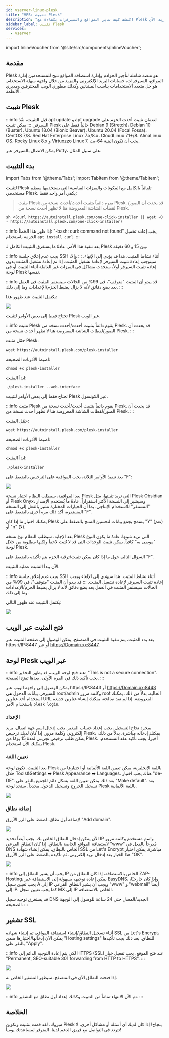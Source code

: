 ```yaml
---
id: vserver-linux-plesk
title: "VPS: تثبيت Plesk"
description: "اكتشف كيف تدير المواقع والسيرفرات بكفاءة مع Plesk للمبتدئين والمحترفين → تعلّم المزيد الآن"
sidebar_label: تثبيت Plesk
services:
  - vserver
---
```


import InlineVoucher from '@site/src/components/InlineVoucher';

## مقدمة

Plesk هو منصة شاملة لتأجير الخوادم وإدارة استضافة المواقع تتيح للمستخدمين إدارة المواقع، السيرفرات، حسابات البريد الإلكتروني والمزيد من خلال واجهة سهلة الاستخدام. هو حل متعدد الاستخدامات يناسب المبتدئين وكذلك مطوري الويب المحترفين ومديري الأنظمة.

<InlineVoucher />

## تثبيت Plesk

:::info
قبل التثبيت، نفّذ apt update و apt upgrade لضمان تثبيت أحدث الحزم على السيرفر.
:::
يمكن تثبيت Plesk حالياً فقط على Debian 9 (Stretch)، Debian 10 (Buster)، Ubuntu 18.04 (Bionic Beaver)، Ubuntu 20.04 (Focal Fossa)، CentOS 7/8، Red Hat Enterprise Linux 7.x/8.x، CloudLinux 7.1+/8، AlmaLinux OS، Rocky Linux 8.x و Virtuozzo Linux 7. يجب أن تكون البنية 64-بت.

يمكن الاتصال بالسيرفر عبر Putty، على سبيل المثال.

## بدء التثبيت

import Tabs from '@theme/Tabs';
import TabItem from '@theme/TabItem';

<Tabs>

<TabItem value="One-Click Installation" label="تثبيت بنقرة واحدة" default>

لتثبيت Plesk تلقائياً بالكامل مع المكونات والميزات القياسية التي يستخدمها معظم مستخدمي Plesk، يكفي أمر واحد فقط:

> مثبت Plesk يقوم دائماً بتثبيت أحدث/أحدث نسخة من Plesk. قد يحدث أن الصور/لقطات الشاشة المعروضة هنا لا تظهر أحدث نسخة من Plesk.

```
sh <(curl https://autoinstall.plesk.com/one-click-installer || wget -O - https://autoinstall.plesk.com/one-click-installer)
```

:::info
إذا ظهر هذا الخطأ: "-bash: curl: command not found" يجب إعادة تحميل الحزمة باستخدام `apt install curl`.
:::

بعد تنفيذ هذا الأمر، عادةً ما يستغرق التثبيت الكامل لـ Plesk بين 15 و 60 دقيقة.

:::info
يجب عدم إغلاق جلسة SSH أثناء نشاط المثبت. هذا قد يؤدي إلى الإنهاء.
:::
وإلا، سيتوجب إعادة تثبيت السيرفر لإعادة تشغيل المثبت.
إذا تم إعادة تشغيل المثبت بدون إعادة تثبيت السيرفر أولاً، ستحدث مشاكل في الميزات غير العاملة أثناء التثبيت أو في لوحة Plesk نفسها.

:::info
قد يبدو أن المثبت "متوقف"، في 99% من الحالات سيستمر المثبت في العمل بعد بضع دقائق لأنه لا يزال يضبط الحزم/الإعدادات وما إلى ذلك.
:::

يكتمل التثبيت عند ظهور هذا:

![](https://screensaver01.zap-hosting.com/index.php/s/9o6bEzBr8rCAWzf/preview)

</TabItem>
<TabItem value="Web Installation" label="التثبيت عبر الويب">

تحتاج فقط إلى بعض الأوامر لتثبيت Plesk عبر الويب.

:::info
مثبت Plesk يقوم دائماً بتثبيت أحدث/أحدث نسخة من Plesk. قد يحدث أن الصور/لقطات الشاشة المعروضة هنا لا تظهر أحدث نسخة من Plesk.
:::

حمّل مثبت Plesk:
```
wget https://autoinstall.plesk.com/plesk-installer
```

اضبط الأذونات الصحيحة:

```
chmod +x plesk-installer
```

ابدأ المثبت:

```
./plesk-installer --web-interface
```

</TabItem>
<TabItem value="Konsolen Installation" label="التثبيت عبر الكونسول">

تحتاج فقط إلى بعض الأوامر لتثبيت Plesk عبر الكونسول.

:::info
مثبت Plesk يقوم دائماً بتثبيت أحدث/أحدث نسخة من Plesk. قد يحدث أن الصور/لقطات الشاشة المعروضة هنا لا تظهر أحدث نسخة من Plesk.
:::

حمّل المثبت:

```
wget https://autoinstall.plesk.com/plesk-installer
```

اضبط الأذونات الصحيحة:

```
chmod +x plesk-installer
```

ابدأ المثبت:

```
./plesk-installer
```

بعد تنفيذ الأوامر الثلاثة، يجب الموافقة على الترخيص بالضغط على "F":

![](https://screensaver01.zap-hosting.com/index.php/s/XrCa3WYALoDx6H3/preview)

بعد الموافقة، سيطلب النظام اختيار نسخة Plesk التي تريد تثبيتها، مثل Plesk Obsidian أو Plesk Onyx، وسيشير إلى النسخة الأكثر استقراراً. عادةً ما يُستخدم الإصدار "المستقر" للاستخدام الإنتاجي. بما أن الخيارات المختارة تشير بالفعل إلى النسخة المستقرة، أكد ذلك مرة أخرى بالضغط على "F".

يمكنك اختيار ما إذا كان Plesk يسمح بجمع بيانات لتحسين المنتج بالضغط على "Y" (نعم) أو "n" (لا).

بعد الإجابة، سيطلب النظام نوع نسخة Plesk التي تريد تثبيتها. عادةً ما يكون النوع "موصى به" كافياً. يمكن تثبيت الوحدات التي قد لا تُثبت لاحقاً ولكنها مطلوبة من خلال لوحة Plesk.

السؤال التالي حول ما إذا كان يمكن تثبيت/ترقية الحزم يتم تأكيده بالضغط على "F".

الآن يبدأ المثبت عملية التثبيت.

:::info
يجب عدم إغلاق جلسة SSH أثناء نشاط المثبت. هذا سيؤدي إلى الإلغاء ويجب إعادة تثبيت السيرفر لإعادة تشغيل المثبت.
:::
قد يبدو أن المثبت "متوقف"، في 99% من الحالات سيستمر المثبت في العمل بعد بضع دقائق لأنه لا يزال يضبط الحزم/الإعدادات وما إلى ذلك.

يكتمل التثبيت عند ظهور التالي:

![](https://screensaver01.zap-hosting.com/index.php/s/8K5p6RHapwYDfZY/preview)

</TabItem>
</Tabs>

## فتح المثبت عبر الويب

بعد بدء المثبت، يتم تنفيذ التثبيت في المتصفح. يمكن الوصول إلى صفحة التثبيت عبر https://IP:8447 أو عبر https://Domain.xx:8447.

## لوحة Plesk عبر الويب

:::info
عند فتح لوحة الويب، قد يظهر التحذير: "This is not a secure connection". يجب تأكيد ذلك في المرة الأولى، بعدها تفتح الصفحة.
:::

يمكن الوصول إلى واجهة الويب عبر https://IP:8443 أو https://Domain.xx:8443 للسيرفر. بيانات الدخول هي root/admin وكلمة مرور root الحالية. بدلاً من ذلك، يمكنك استخدام أحد عناوين URL المعروضة. إذا لم تعد صالحة، يمكنك إنشاء عناوين جديدة باستخدام الأمر ``plesk login``.

### الإعداد

بمجرد نجاح التسجيل، يجب إعداد حساب المدير. يجب إدخال اسم جهة اتصال، بريد إلكتروني وكلمة مرور. إذا كان لديك ترخيص Plesk، يمكنك إدخاله مباشرة. بدلاً من ذلك، يمكن طلب ترخيص تجريبي لمدة 15 يومًا من Plesk. أخيراً، يجب تأكيد عقد المستخدم.
يمكنك الآن استخدام Plesk.

### تعيين اللغة

بعد التثبيت، تكون لوحة Plesk باللغة الإنجليزية، يمكن تعيين اللغة الألمانية أو اختيارها من خلال Tools&Settings ➡️ Plesk Appearance ➡️ Languages. هناك يجب اختيار "de-DE". بعد ذلك يمكن تعيين اللغة بشكل دائم للجميع بالنقر على "Make default".
بعد تسجيل الخروج وتسجيل الدخول مجدداً، ستجد لوحة Plesk باللغة الألمانية.

![](https://screensaver01.zap-hosting.com/index.php/s/6Wo8Qz3oMXGzn3t/preview)

### إضافة نطاق

لإضافة أول نطاق، اضغط على الزر الأزرق "Add domain".

![](https://screensaver01.zap-hosting.com/index.php/s/2S4mgRPctffS452/preview)

الآن يمكن إدخال النطاق الخاص بك. يجب أيضاً تحديد IP واسم مستخدم وكلمة مرور لاستضافة المواقع الخاصة بالنطاق. إذا كان النطاق الفرعي "www" مُدرجاً بالفعل في DNS الخاص بالنطاق، يمكن إنشاء شهادة SSL من Let's Encrypt مباشرة. يمكن اختيار هذا الخيار بعد إدخال بريد إلكتروني، ثم تأكيده بالضغط على الزر الأزرق "OK".

![](https://screensaver01.zap-hosting.com/index.php/s/SLSBz5TRH2mDBB8/preview)

:::info
يجب أن يشير النطاق إلى IP الخاص بالاستضافة، إذا كان النطاق من ZAP-Hosting، يمكن إعادة توجيهه بسهولة إلى الاستضافة عبر EasyDNS، وإذا كان خارجيًا، يجب تعيين سجل A إلى IP ويجب أن يشير النطاق الفرعي "www" و "webmail" أيضاً إلى IP. كما يجب تعيين سجل MX إلى IP الخاص بالاستضافة.

قد يستغرق توجيه سجل DNS الجديد/المعدل حتى 24 ساعة للوصول إلى الوجهة الصحيحة.
:::

## تشفير SSL

أثناء تسجيل النطاق/إنشاء استضافة المواقع، تم إنشاء شهادة SSL من Let's Encrypt، يمكن الآن إدخالها/اختيارها ضمن "Hosting settings" للنطاق. بعد ذلك يجب تأكيدها بالنقر على "Apply".

:::info
لكي يتم إعادة التوجيه الدائم إلى HTTPS (SSL) عند فتح الموقع، يجب تفعيل خيار "Permanent, SEO-suitable 301 forwarding from HTTP to HTTPS".
:::

![](https://screensaver01.zap-hosting.com/index.php/s/HL4tcnTqJtX7be9/preview)

إذا فتحت النطاق الآن في المتصفح، سيظهر التشفير الخاص به.

![](https://screensaver01.zap-hosting.com/index.php/s/xcqwAQWK77X3yip/preview)

:::info
تم الآن الانتهاء تماماً من التثبيت وكذلك إعداد أول نطاق مع التشفير.
:::

## الخلاصة

مبروك، لقد قمت بتثبيت وتكوين Plesk بنجاح! إذا كان لديك أي أسئلة أو مشاكل أخرى، لا تتردد في التواصل مع فريق الدعم لدينا، المتوفر لمساعدتك يومياً!

<InlineVoucher />
